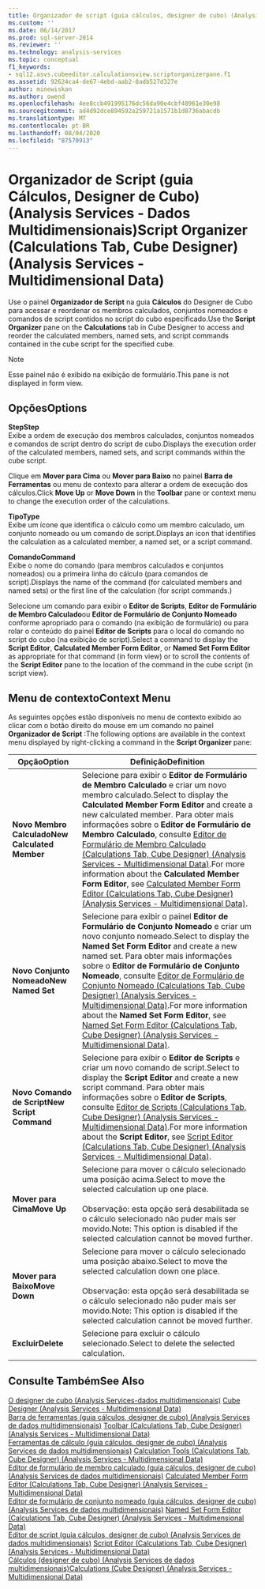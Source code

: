 ```yaml
---
title: Organizador de script (guia cálculos, designer de cubo) (Analysis Services-dados multidimensionais) | Microsoft Docs
ms.custom: ''
ms.date: 06/14/2017
ms.prod: sql-server-2014
ms.reviewer: ''
ms.technology: analysis-services
ms.topic: conceptual
f1_keywords:
- sql12.asvs.cubeeditor.calculationsview.scriptorganizerpane.f1
ms.assetid: 92624ca4-de67-4ebd-aab2-8adb527d327e
author: minewiskan
ms.author: owend
ms.openlocfilehash: 4ee8ccb491995176dc56da90e4cbf48961e30e98
ms.sourcegitcommit: ad4d92dce894592a259721a1571b1d8736abacdb
ms.translationtype: MT
ms.contentlocale: pt-BR
ms.lasthandoff: 08/04/2020
ms.locfileid: "87570913"
---
```

# <a name="script-organizer-calculations-tab-cube-designer-analysis-services---multidimensional-data"></a><span data-ttu-id="2bee1-102">Organizador de Script (guia Cálculos, Designer de Cubo) (Analysis Services - Dados Multidimensionais)</span><span class="sxs-lookup"><span data-stu-id="2bee1-102">Script Organizer (Calculations Tab, Cube Designer) (Analysis Services - Multidimensional Data)</span></span>
  <span data-ttu-id="2bee1-103">Use o painel **Organizador de Script** na guia **Cálculos** do Designer de Cubo para acessar e reordenar os membros calculados, conjuntos nomeados e comandos de script contidos no script do cubo especificado.</span><span class="sxs-lookup"><span data-stu-id="2bee1-103">Use the **Script Organizer** pane on the **Calculations** tab in Cube Designer to access and reorder the calculated members, named sets, and script commands contained in the cube script for the specified cube.</span></span>  
  
> [!NOTE]  
>  <span data-ttu-id="2bee1-104">Esse painel não é exibido na exibição de formulário.</span><span class="sxs-lookup"><span data-stu-id="2bee1-104">This pane is not displayed in form view.</span></span>  
  
## <a name="options"></a><span data-ttu-id="2bee1-105">Opções</span><span class="sxs-lookup"><span data-stu-id="2bee1-105">Options</span></span>  
 <span data-ttu-id="2bee1-106">**Step**</span><span class="sxs-lookup"><span data-stu-id="2bee1-106">**Step**</span></span>  
 <span data-ttu-id="2bee1-107">Exibe a ordem de execução dos membros calculados, conjuntos nomeados e comandos de script dentro do script de cubo.</span><span class="sxs-lookup"><span data-stu-id="2bee1-107">Displays the execution order of the calculated members, named sets, and script commands within the cube script.</span></span>  
  
 <span data-ttu-id="2bee1-108">Clique em **Mover para Cima** ou **Mover para Baixo** no painel **Barra de Ferramentas** ou menu de contexto para alterar a ordem de execução dos cálculos.</span><span class="sxs-lookup"><span data-stu-id="2bee1-108">Click **Move Up** or **Move Down** in the **Toolbar** pane or context menu to change the execution order of the calculations.</span></span>  
  
 <span data-ttu-id="2bee1-109">**Tipo**</span><span class="sxs-lookup"><span data-stu-id="2bee1-109">**Type**</span></span>  
 <span data-ttu-id="2bee1-110">Exibe um ícone que identifica o cálculo como um membro calculado, um conjunto nomeado ou um comando de script.</span><span class="sxs-lookup"><span data-stu-id="2bee1-110">Displays an icon that identifies the calculation as a calculated member, a named set, or a script command.</span></span>  
  
 <span data-ttu-id="2bee1-111">**Comando**</span><span class="sxs-lookup"><span data-stu-id="2bee1-111">**Command**</span></span>  
 <span data-ttu-id="2bee1-112">Exibe o nome do comando (para membros calculados e conjuntos nomeados) ou a primeira linha do cálculo (para comandos de script).</span><span class="sxs-lookup"><span data-stu-id="2bee1-112">Displays the name of the command (for calculated members and named sets) or the first line of the calculation (for script commands.)</span></span>  
  
 <span data-ttu-id="2bee1-113">Selecione um comando para exibir o **Editor de Scripts**, **Editor de Formulário de Membro Calculado**ou **Editor de Formulário de Conjunto Nomeado** conforme apropriado para o comando (na exibição de formulário) ou para rolar o conteúdo do painel **Editor de Scripts** para o local do comando no script do cubo (na exibição de script).</span><span class="sxs-lookup"><span data-stu-id="2bee1-113">Select a command to display the **Script Editor**, **Calculated Member Form Editor**, or **Named Set Form Editor** as appropriate for that command (in form view) or to scroll the contents of the **Script Editor** pane to the location of the command in the cube script (in script view).</span></span>  
  
## <a name="context-menu"></a><span data-ttu-id="2bee1-114">Menu de contexto</span><span class="sxs-lookup"><span data-stu-id="2bee1-114">Context Menu</span></span>  
 <span data-ttu-id="2bee1-115">As seguintes opções estão disponíveis no menu de contexto exibido ao clicar com o botão direito do mouse em um comando no painel **Organizador de Script** :</span><span class="sxs-lookup"><span data-stu-id="2bee1-115">The following options are available in the context menu displayed by right-clicking a command in the **Script Organizer** pane:</span></span>  
  
|<span data-ttu-id="2bee1-116">Opção</span><span class="sxs-lookup"><span data-stu-id="2bee1-116">Option</span></span>|<span data-ttu-id="2bee1-117">Definição</span><span class="sxs-lookup"><span data-stu-id="2bee1-117">Definition</span></span>|  
|------------|----------------|  
|<span data-ttu-id="2bee1-118">**Novo Membro Calculado**</span><span class="sxs-lookup"><span data-stu-id="2bee1-118">**New Calculated Member**</span></span>|<span data-ttu-id="2bee1-119">Selecione para exibir o **Editor de Formulário de Membro Calculado** e criar um novo membro calculado.</span><span class="sxs-lookup"><span data-stu-id="2bee1-119">Select to display the **Calculated Member Form Editor** and create a new calculated member.</span></span> <span data-ttu-id="2bee1-120">Para obter mais informações sobre o **Editor de Formulário de Membro Calculado**, consulte [Editor de Formulário de Membro Calculado &#40;Calculations Tab, Cube Designer&#41; &#40;Analysis Services - Multidimensional Data&#41;](calculated-member-form-editor-cube-designer-analysis-services-multidimensional-data.md).</span><span class="sxs-lookup"><span data-stu-id="2bee1-120">For more information about the **Calculated Member Form Editor**, see [Calculated Member Form Editor &#40;Calculations Tab, Cube Designer&#41; &#40;Analysis Services - Multidimensional Data&#41;](calculated-member-form-editor-cube-designer-analysis-services-multidimensional-data.md).</span></span>|  
|<span data-ttu-id="2bee1-121">**Novo Conjunto Nomeado**</span><span class="sxs-lookup"><span data-stu-id="2bee1-121">**New Named Set**</span></span>|<span data-ttu-id="2bee1-122">Selecione para exibir o painel **Editor de Formulário de Conjunto Nomeado** e criar um novo conjunto nomeado.</span><span class="sxs-lookup"><span data-stu-id="2bee1-122">Select to display the **Named Set Form Editor** and create a new named set.</span></span> <span data-ttu-id="2bee1-123">Para obter mais informações sobre o **Editor de Formulário de Conjunto Nomeado**, consulte [Editor de Formulário de Conjunto Nomeado &#40;Calculations Tab, Cube Designer&#41; &#40;Analysis Services - Multidimensional Data&#41;](named-set-form-editor-cube-designer-analysis-services-multidimensional-data.md).</span><span class="sxs-lookup"><span data-stu-id="2bee1-123">For more information about the **Named Set Form Editor**, see [Named Set Form Editor &#40;Calculations Tab, Cube Designer&#41; &#40;Analysis Services - Multidimensional Data&#41;](named-set-form-editor-cube-designer-analysis-services-multidimensional-data.md).</span></span>|  
|<span data-ttu-id="2bee1-124">**Novo Comando de Script**</span><span class="sxs-lookup"><span data-stu-id="2bee1-124">**New Script Command**</span></span>|<span data-ttu-id="2bee1-125">Selecione para exibir o **Editor de Scripts** e criar um novo comando de script.</span><span class="sxs-lookup"><span data-stu-id="2bee1-125">Select to display the **Script Editor** and create a new script command.</span></span> <span data-ttu-id="2bee1-126">Para obter mais informações sobre o **Editor de Scripts**, consulte [Editor de Scripts &#40;Calculations Tab, Cube Designer&#41; &#40;Analysis Services - Multidimensional Data&#41;](script-editor-calculations-cube-designer-analysis-services-multidimensional-data.md).</span><span class="sxs-lookup"><span data-stu-id="2bee1-126">For more information about the **Script Editor**, see [Script Editor &#40;Calculations Tab, Cube Designer&#41; &#40;Analysis Services - Multidimensional Data&#41;](script-editor-calculations-cube-designer-analysis-services-multidimensional-data.md).</span></span>|  
|<span data-ttu-id="2bee1-127">**Mover para Cima**</span><span class="sxs-lookup"><span data-stu-id="2bee1-127">**Move Up**</span></span>|<span data-ttu-id="2bee1-128">Selecione para mover o cálculo selecionado uma posição acima.</span><span class="sxs-lookup"><span data-stu-id="2bee1-128">Select to move the selected calculation up one place.</span></span><br /><br /> <span data-ttu-id="2bee1-129">Observação: esta opção será desabilitada se o cálculo selecionado não puder mais ser movido.</span><span class="sxs-lookup"><span data-stu-id="2bee1-129">Note: This option is disabled if the selected calculation cannot be moved further.</span></span>|  
|<span data-ttu-id="2bee1-130">**Mover para Baixo**</span><span class="sxs-lookup"><span data-stu-id="2bee1-130">**Move Down**</span></span>|<span data-ttu-id="2bee1-131">Selecione para mover o cálculo selecionado uma posição abaixo.</span><span class="sxs-lookup"><span data-stu-id="2bee1-131">Select to move the selected calculation down one place.</span></span><br /><br /> <span data-ttu-id="2bee1-132">Observação: esta opção será desabilitada se o cálculo selecionado não puder mais ser movido.</span><span class="sxs-lookup"><span data-stu-id="2bee1-132">Note: This option is disabled if the selected calculation cannot be moved further.</span></span>|  
|<span data-ttu-id="2bee1-133">**Excluir**</span><span class="sxs-lookup"><span data-stu-id="2bee1-133">**Delete**</span></span>|<span data-ttu-id="2bee1-134">Selecione para excluir o cálculo selecionado.</span><span class="sxs-lookup"><span data-stu-id="2bee1-134">Select to delete the selected calculation.</span></span>|  
  
## <a name="see-also"></a><span data-ttu-id="2bee1-135">Consulte Também</span><span class="sxs-lookup"><span data-stu-id="2bee1-135">See Also</span></span>  
 <span data-ttu-id="2bee1-136">[O designer de cubo &#40;Analysis Services-dados multidimensionais&#41;](cube-designer-analysis-services-multidimensional-data.md) </span><span class="sxs-lookup"><span data-stu-id="2bee1-136">[Cube Designer &#40;Analysis Services - Multidimensional Data&#41;](cube-designer-analysis-services-multidimensional-data.md) </span></span>  
 <span data-ttu-id="2bee1-137">[Barra de ferramentas &#40;guia cálculos, designer de cubo&#41; &#40;Analysis Services de dados multidimensionais&#41;](toolbar-calculations-tab-cube-designer-analysis-services-multidimensional-data.md) </span><span class="sxs-lookup"><span data-stu-id="2bee1-137">[Toolbar &#40;Calculations Tab, Cube Designer&#41; &#40;Analysis Services - Multidimensional Data&#41;](toolbar-calculations-tab-cube-designer-analysis-services-multidimensional-data.md) </span></span>  
 <span data-ttu-id="2bee1-138">[Ferramentas de cálculo &#40;guia cálculos, designer de cubo&#41; &#40;Analysis Services de dados multidimensionais&#41;](calculation-tools-cube-designer-analysis-services-multidimensional-data.md) </span><span class="sxs-lookup"><span data-stu-id="2bee1-138">[Calculation Tools &#40;Calculations Tab, Cube Designer&#41; &#40;Analysis Services - Multidimensional Data&#41;](calculation-tools-cube-designer-analysis-services-multidimensional-data.md) </span></span>  
 <span data-ttu-id="2bee1-139">[Editor de formulário de membro calculado &#40;guia cálculos, designer de cubo&#41; &#40;Analysis Services de dados multidimensionais&#41;](calculated-member-form-editor-cube-designer-analysis-services-multidimensional-data.md) </span><span class="sxs-lookup"><span data-stu-id="2bee1-139">[Calculated Member Form Editor &#40;Calculations Tab, Cube Designer&#41; &#40;Analysis Services - Multidimensional Data&#41;](calculated-member-form-editor-cube-designer-analysis-services-multidimensional-data.md) </span></span>  
 <span data-ttu-id="2bee1-140">[Editor de formulário de conjunto nomeado &#40;guia cálculos, designer de cubo&#41; &#40;Analysis Services de dados multidimensionais&#41;](named-set-form-editor-cube-designer-analysis-services-multidimensional-data.md) </span><span class="sxs-lookup"><span data-stu-id="2bee1-140">[Named Set Form Editor &#40;Calculations Tab, Cube Designer&#41; &#40;Analysis Services - Multidimensional Data&#41;](named-set-form-editor-cube-designer-analysis-services-multidimensional-data.md) </span></span>  
 <span data-ttu-id="2bee1-141">[Editor de script &#40;guia cálculos, designer de cubo&#41; &#40;Analysis Services de dados multidimensionais&#41;](script-editor-calculations-cube-designer-analysis-services-multidimensional-data.md) </span><span class="sxs-lookup"><span data-stu-id="2bee1-141">[Script Editor &#40;Calculations Tab, Cube Designer&#41; &#40;Analysis Services - Multidimensional Data&#41;](script-editor-calculations-cube-designer-analysis-services-multidimensional-data.md) </span></span>  
 [<span data-ttu-id="2bee1-142">Cálculos &#40;designer de cubo&#41; &#40;Analysis Services de dados multidimensionais&#41;</span><span class="sxs-lookup"><span data-stu-id="2bee1-142">Calculations &#40;Cube Designer&#41; &#40;Analysis Services - Multidimensional Data&#41;</span></span>](calculations-cube-designer-analysis-services-multidimensional-data.md)  
  
  
